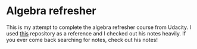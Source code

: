 # Algebra refresher

This is my attempt to complete the algebra refresher course from Udacity. I used [this](https://github.com/omarrayward/Linear-Algebra-Refresher-Udacity) repository as a reference and I checked out his notes heavily. If you ever come back searching for notes, check out his notes!
